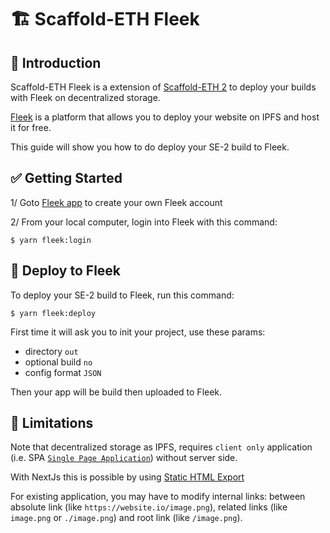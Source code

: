 # 🏗  Scaffold-ETH Fleek

## 🧪 Introduction
Scaffold-ETH Fleek is a extension of [Scaffold-ETH 2](https://github.com/scaffold-eth/scaffold-eth-2) to deploy your builds with Fleek on decentralized storage.

[Fleek](https://fleek.xyz)  is a platform that allows you to deploy your website on IPFS and host it for free.

This guide will show you how to do deploy your SE-2 build to Fleek.


## ✅ Getting Started
1/ Goto [Fleek app](https://app.fleek.xyz/) to create your own Fleek account

2/ From your local computer, login into Fleek with this command:
```shell
$ yarn fleek:login
```


## 🚀 Deploy to Fleek

To deploy your SE-2 build to Fleek, run this command:
```shell
$ yarn fleek:deploy
```

First time it will ask you to init your project, use these params:
- directory `out`
- optional build `no`
- config format `JSON`

Then your app will be build then uploaded to Fleek.


## 🚫 Limitations

Note that decentralized storage as IPFS, requires `client only` application (i.e. SPA [`Single Page Application`](https://blogonyourown.com/single-page-application/)) without server side.

With NextJs this is possible by using [Static HTML Export](https://nextjs.org/docs/app/building-your-application/deploying#static-html-export)

For existing application, you may have to modify internal links: between absolute link (like `https://website.io/image.png`), related links (like `image.png` or `./image.png`) and root link (like `/image.png`).


